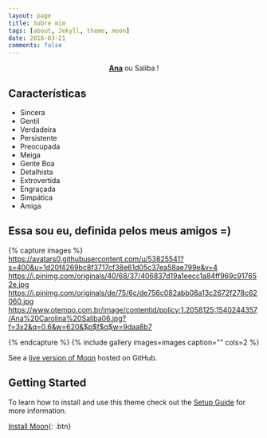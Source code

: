 ```yaml
---
layout: page
title: Sobre mim
tags: [about, Jekyll, theme, moon]
date: 2016-03-21
comments: false
---
```


<center><a href="https://anasaliba.github.io"><b>Ana</b></a>  ou  Saliba !</center>

## Características
* Sincera            
* Gentil
* Verdadeira        
* Persistente
* Preocupada          
* Meiga
* Gente Boa          
* Detalhista
* Extrovertida       
* Engraçada
* Simpática          
* Amiga 

## Essa sou eu, definida pelos meus amigos  =)

{% capture images %}
    https://avatars0.githubusercontent.com/u/53825541?s=400&u=1d20f4269bc8f3717cf38e61d05c37ea58ae799e&v=4
    https://i.pinimg.com/originals/40/68/37/406837d19a1eecc1a84ff969c917652e.jpg
    https://i.pinimg.com/originals/de/75/6c/de756c082abb08a13c2672f278c62060.jpg
    https://www.otempo.com.br/image/contentid/policy:1.2058125:1540244357/Ana%20Carolina%20Saliba06.jpg?f=3x2&q=0.6&w=620&$p$f$q$w=9daa8b7
    
    
{% endcapture %}
{% include gallery images=images caption="" cols=2 %}

See a [live version of Moon](http://taylantatli.github.io/Moon) hosted on GitHub.

## Getting Started

To learn how to install and use this theme check out the [Setup Guide](http://taylantatli.me/Moon/moon-theme/) for more information.
      
[Install Moon](https://github.com/TaylanTatli/Moon){: .btn}
